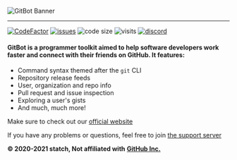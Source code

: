 ![GitBot Banner](https://media.discordapp.net/attachments/756583860736753774/834749442333736970/gitbot-light-nobg.png?width=1440&height=360)

_________________

[![CodeFactor](https://www.codefactor.io/repository/github/statch/gitbot/badge/main)](https://www.codefactor.io/repository/github/statch/gitbot/overview/main) [![issues](https://img.shields.io/github/issues/statch/gitbot)](https://github.com/statch/gitbot/issues) ![code size](https://img.shields.io/github/languages/code-size/statch/gitbot) ![visits](https://api.ghprofile.me/view?username=statch-gitbot&style=flat&label=visits) [![discord](https://img.shields.io/discord/737430006271311913.svg?label=&logo=discord&logoColor=ffffff&color=7389D8&labelColor=6A7EC2)](https://discord.gg/3e5fwpA)

#### GitBot is a programmer toolkit aimed to help software developers work faster and connect with their friends on GitHub. It features:
- Command syntax themed after the `git` CLI
- Repository release feeds
- User, organization and repo info
- Pull request and issue inspection
- Exploring a user's gists
- And much, much more!


Make sure to check out our [official website](https://statch.github.io/gitbot "GitBot Official Website")

If you have any problems or questions, feel free to join [the support server](https://discord.gg/3e5fwpA)

**© 2020-2021 statch, Not affiliated with** [**GitHub Inc.**](https://github.com/)
